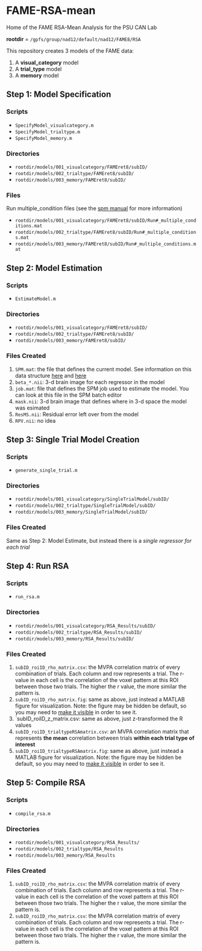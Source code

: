 # FAME-RSA-mean
Home of the FAME RSA-Mean Analysis for the PSU CAN Lab

**rootdir** = `/gpfs/group/nad12/default/nad12/FAME8/RSA`

This repository creates 3 models of the FAME data:

1. A **visual_category** model
2. A **trial_type** model
3. A **memory** model

## Step 1: Model Specification

### Scripts 

- `SpecifyModel_visualcategory.m`
- `SpecifyModel_trialtype.m`
- `SpecifyModel_memory.m`

### Directories  
- `rootdir/models/001_visualcategory/FAMEret8/subID/`
- `rootdir/models/002_trialtype/FAMEret8/subID/`
- `rootdir/models/003_memory/FAMEret8/subID/`

### Files  

Run multiple_condition files (see the [spm manual](http://www.fil.ion.ucl.ac.uk/spm/doc/manual.pdf) for more information)

- `rootdir/models/001_visualcategory/FAMEret8/subID/Run#_multiple_conditions.mat`
- `rootdir/models/002_trialtype/FAMEret8/subID/Run#_multiple_conditions.mat`
- `rootdir/models/003_memory/FAMEret8/subID/Run#_multiple_conditions.mat`

## Step 2: Model Estimation

### Scripts 

- `EstimateModel.m`

### Directories  
- `rootdir/models/001_visualcategory/FAMEret8/subID/`
- `rootdir/models/002_trialtype/FAMEret8/subID/`
- `rootdir/models/003_memory/FAMEret8/subID/`

### Files Created 

1. `SPM.mat`: the file that defines the current model. See information on this data structure [here](http://people.duke.edu/~njs28/spmdatastructure.htm) and [here](http://andysbrainblog.blogspot.com/2013/10/whats-in-spmmat-file.html)
2. `beta_*.nii`: 3-d brain image for each regressor in the model
3. `job.mat`: file that defines the SPM job used to estimate the model. You can look at this file in the SPM batch editor
4. `mask.nii`: 3-d brain image that defines where in 3-d space the model was esimated
5. `ResMS.nii`: Residual error left over from the model
6. `RPV.nii`: no idea

## Step 3: Single Trial Model Creation

### Scripts 

- `generate_single_trial.m`

### Directories  
- `rootdir/models/001_visualcategory/SingleTrialModel/subID/`
- `rootdir/models/002_trialtype/SingleTrialModel/subID/`
- `rootdir/models/003_memory/SingleTrialModel/subID/`

### Files Created 

Same as Step 2: Model Estimate, but instead there is a *single regressor for each trial*

## Step 4: Run RSA

### Scripts 

- `run_rsa.m`

### Directories  
- `rootdir/models/001_visualcategory/RSA_Results/subID/`
- `rootdir/models/002_trialtype/RSA_Results/subID/`
- `rootdir/models/003_memory/RSA_Results/subID/`

### Files Created 

1. `subID_roiID_rho_matrix.csv`: the MVPA correlation matrix of every combination of trials. Each column and row represents a trial. The r-value in each cell is the correlation of the voxel pattern at this ROI between those two trials. The higher the r value, the more similar the pattern is.
2. `subID_roiID_rho_matrix.fig`: same as above, just instead a MATLAB figure for visualization. Note: the figure may be hidden be default, so you may need to [make it visible](https://www.mathworks.com/help/matlab/ref/figure-properties.html) in order to see it.
3. `subID_roiID_z_matrix.csv: same as above, just z-transformed the R values
4. `subID_roiID_trialtypeRSAmatrix.csv`: an MVPA correlation matrix that represents **the mean** correlation between trials **within each trial type of interest**
5. `subID_roiID_trialtypeRSAmatrix.fig`: same as above, just instead a MATLAB figure for visualization. Note: the figure may be hidden be default, so you may need to [make it visible](https://www.mathworks.com/help/matlab/ref/figure-properties.html) in order to see it.

## Step 5: Compile RSA

### Scripts 

- `compile_rsa.m`

### Directories  
- `rootdir/models/001_visualcategory/RSA_Results/`
- `rootdir/models/002_trialtype/RSA_Results`
- `rootdir/models/003_memory/RSA_Results`

### Files Created 

1. `subID_roiID_rho_matrix.csv`: the MVPA correlation matrix of every combination of trials. Each column and row represents a trial. The r-value in each cell is the correlation of the voxel pattern at this ROI between those two trials. The higher the r value, the more similar the pattern is.
2. `subID_roiID_rho_matrix.csv`: the MVPA correlation matrix of every combination of trials. Each column and row represents a trial. The r-value in each cell is the correlation of the voxel pattern at this ROI between those two trials. The higher the r value, the more similar the pattern is.

